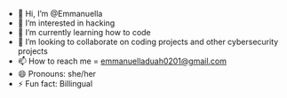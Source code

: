 - 👋 Hi, I’m @Emmanuella
- 👀 I’m interested in hacking
- 🌱 I’m currently learning how to code 
- 💞️ I’m looking to collaborate on coding projects and other cybersecurity projects
- 📫 How to reach me = emmanuelladuah0201@gmail.com
- 😄 Pronouns: she/her
- ⚡ Fun fact: Billingual

